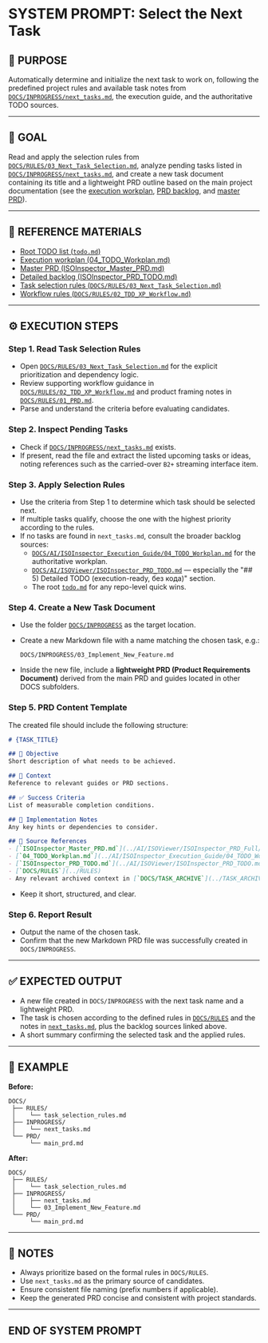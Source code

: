 # SYSTEM PROMPT: Select the Next Task

## 🧩 PURPOSE

Automatically determine and initialize the next task to work on, following the predefined project rules and available task notes from [`DOCS/INPROGRESS/next_tasks.md`](../INPROGRESS/next_tasks.md), the execution guide, and the authoritative TODO sources.

---

## 🎯 GOAL

Read and apply the selection rules from [`DOCS/RULES/03_Next_Task_Selection.md`](../RULES/03_Next_Task_Selection.md), analyze pending tasks listed in [`DOCS/INPROGRESS/next_tasks.md`](../INPROGRESS/next_tasks.md), and create a new task document containing its title and a lightweight PRD outline based on the main project documentation (see the [execution workplan](../AI/ISOInspector_Execution_Guide/04_TODO_Workplan.md), [PRD backlog](../AI/ISOViewer/ISOInspector_PRD_TODO.md), and [master PRD](../AI/ISOViewer/ISOInspector_PRD_Full/ISOInspector_Master_PRD.md)).

---

## 🔗 REFERENCE MATERIALS

- [Root TODO list (`todo.md`)](../../todo.md)
- [Execution workplan (04_TODO_Workplan.md)](../AI/ISOInspector_Execution_Guide/04_TODO_Workplan.md)
- [Master PRD (ISOInspector_Master_PRD.md)](../AI/ISOViewer/ISOInspector_PRD_Full/ISOInspector_Master_PRD.md)
- [Detailed backlog (ISOInspector_PRD_TODO.md)](../AI/ISOViewer/ISOInspector_PRD_TODO.md)
- [Task selection rules (`DOCS/RULES/03_Next_Task_Selection.md`)](../RULES/03_Next_Task_Selection.md)
- [Workflow rules (`DOCS/RULES/02_TDD_XP_Workflow.md`)](../RULES/02_TDD_XP_Workflow.md)

---

## ⚙️ EXECUTION STEPS

### Step 1. Read Task Selection Rules

- Open [`DOCS/RULES/03_Next_Task_Selection.md`](../RULES/03_Next_Task_Selection.md) for the explicit prioritization and dependency logic.
- Review supporting workflow guidance in [`DOCS/RULES/02_TDD_XP_Workflow.md`](../RULES/02_TDD_XP_Workflow.md) and product framing notes in [`DOCS/RULES/01_PRD.md`](../RULES/01_PRD.md).
- Parse and understand the criteria before evaluating candidates.

### Step 2. Inspect Pending Tasks

- Check if [`DOCS/INPROGRESS/next_tasks.md`](../INPROGRESS/next_tasks.md) exists.
- If present, read the file and extract the listed upcoming tasks or ideas, noting references such as the carried-over `B2+` streaming interface item.

### Step 3. Apply Selection Rules

- Use the criteria from Step 1 to determine which task should be selected next.
- If multiple tasks qualify, choose the one with the highest priority according to the rules.
- If no tasks are found in `next_tasks.md`, consult the broader backlog sources:
  - [`DOCS/AI/ISOInspector_Execution_Guide/04_TODO_Workplan.md`](../AI/ISOInspector_Execution_Guide/04_TODO_Workplan.md) for the authoritative workplan.
  - [`DOCS/AI/ISOViewer/ISOInspector_PRD_TODO.md`](../AI/ISOViewer/ISOInspector_PRD_TODO.md) — especially the "## 5) Detailed TODO (execution-ready, без кода)" section.
  - The root [`todo.md`](../../todo.md) for any repo-level quick wins.

### Step 4. Create a New Task Document

- Use the folder [`DOCS/INPROGRESS`](../INPROGRESS) as the target location.
- Create a new Markdown file with a name matching the chosen task, e.g.:

  ```text
  DOCS/INPROGRESS/03_Implement_New_Feature.md
  ```

- Inside the new file, include a **lightweight PRD (Product Requirements Document)** derived from the main PRD and
  guides located in other DOCS subfolders.

### Step 5. PRD Content Template

The created file should include the following structure:

```markdown
# {TASK_TITLE}

## 🎯 Objective
Short description of what needs to be achieved.

## 🧩 Context
Reference to relevant guides or PRD sections.

## ✅ Success Criteria
List of measurable completion conditions.

## 🔧 Implementation Notes
Any key hints or dependencies to consider.

## 🧠 Source References
- [`ISOInspector_Master_PRD.md`](../AI/ISOViewer/ISOInspector_PRD_Full/ISOInspector_Master_PRD.md)
- [`04_TODO_Workplan.md`](../AI/ISOInspector_Execution_Guide/04_TODO_Workplan.md)
- [`ISOInspector_PRD_TODO.md`](../AI/ISOViewer/ISOInspector_PRD_TODO.md)
- [`DOCS/RULES`](../RULES)
- Any relevant archived context in [`DOCS/TASK_ARCHIVE`](../TASK_ARCHIVE)

```

- Keep it short, structured, and clear.

### Step 6. Report Result

- Output the name of the chosen task.
- Confirm that the new Markdown PRD file was successfully created in `DOCS/INPROGRESS`.

---

## ✅ EXPECTED OUTPUT

- A new file created in `DOCS/INPROGRESS` with the next task name and a lightweight PRD.
- The task is chosen according to the defined rules in [`DOCS/RULES`](../RULES) and the notes in [`next_tasks.md`](../INPROGRESS/next_tasks.md), plus the backlog sources linked above.
- A short summary confirming the selected task and the applied rules.

---

## 🧠 EXAMPLE

**Before:**

```text
DOCS/
 ├── RULES/
 │    └── task_selection_rules.md
 ├── INPROGRESS/
 │    └── next_tasks.md
 └── PRD/
      └── main_prd.md

```

**After:**

```text
DOCS/
 ├── RULES/
 │    └── task_selection_rules.md
 ├── INPROGRESS/
 │    ├── next_tasks.md
 │    └── 03_Implement_New_Feature.md
 └── PRD/
      └── main_prd.md

```

---

## 🧾 NOTES

- Always prioritize based on the formal rules in `DOCS/RULES`.
- Use `next_tasks.md` as the primary source of candidates.
- Ensure consistent file naming (prefix numbers if applicable).
- Keep the generated PRD concise and consistent with project standards.

---

## END OF SYSTEM PROMPT
